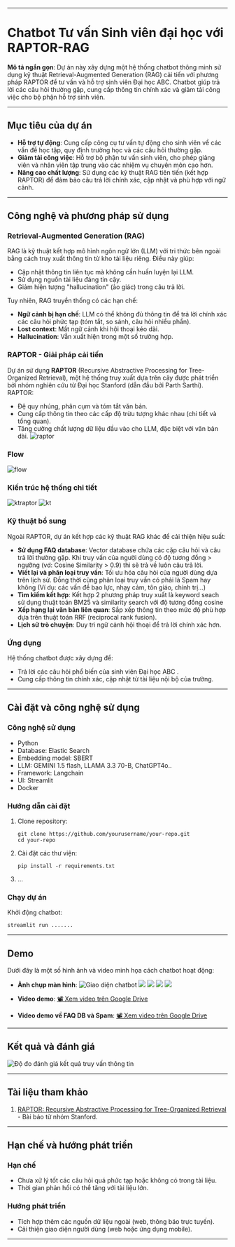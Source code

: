 
---

# Chatbot Tư vấn Sinh viên đại học với RAPTOR-RAG

**Mô tả ngắn gọn**: Dự án này xây dựng một hệ thống chatbot thông minh sử dụng kỹ thuật Retrieval-Augmented Generation (RAG) cải tiến với phương pháp RAPTOR để tư vấn và hỗ trợ sinh viên Đại học ABC. Chatbot giúp trả lời các câu hỏi thường gặp, cung cấp thông tin chính xác và giảm tải công việc cho bộ phận hỗ trợ sinh viên.

---

## Mục tiêu của dự án

- **Hỗ trợ tự động**: Cung cấp công cụ tư vấn tự động cho sinh viên về các vấn đề học tập, quy định trường học và các câu hỏi thường gặp.
- **Giảm tải công việc**: Hỗ trợ bộ phận tư vấn sinh viên, cho phép giảng viên và nhân viên tập trung vào các nhiệm vụ chuyên môn cao hơn.
- **Nâng cao chất lượng**: Sử dụng các kỹ thuật RAG tiên tiến (kết hợp RAPTOR) để đảm bảo câu trả lời chính xác, cập nhật và phù hợp với ngữ cảnh.

---

## Công nghệ và phương pháp sử dụng

### Retrieval-Augmented Generation (RAG)
RAG là kỹ thuật kết hợp mô hình ngôn ngữ lớn (LLM) với tri thức bên ngoài bằng cách truy xuất thông tin từ kho tài liệu riêng. Điều này giúp:
- Cập nhật thông tin liên tục mà không cần huấn luyện lại LLM.
- Sử dụng nguồn tài liệu đáng tin cậy.
- Giảm hiện tượng "hallucination" (ảo giác) trong câu trả lời.

Tuy nhiên, RAG truyền thống có các hạn chế:
- **Ngữ cảnh bị hạn chế**: LLM có thể không đủ thông tin để trả lời chính xác các câu hỏi phức tạp (tóm tắt, so sánh, câu hỏi nhiều phần).
- **Lost context**: Mất ngữ cảnh khi hội thoại kéo dài.
- **Hallucination**: Vẫn xuất hiện trong một số trường hợp.

### RAPTOR - Giải pháp cải tiến
Dự án sử dụng **RAPTOR** (Recursive Abstractive Processing for Tree-Organized Retrieval), một hệ thống truy xuất dựa trên cây được phát triển bởi nhóm nghiên cứu từ Đại học Stanford (dẫn đầu bởi Parth Sarthi). RAPTOR:
- Đệ quy nhúng, phân cụm và tóm tắt văn bản.
- Cung cấp thông tin theo các cấp độ trừu tượng khác nhau (chi tiết và tổng quan).
- Tăng cường chất lượng dữ liệu đầu vào cho LLM, đặc biệt với văn bản dài.
![raptor](img/raptor.jpg)
### Flow
![flow](img/flowchart.png)
### Kiến trúc hệ thống chi tiết
![ktraptor](img/raptornew.png)
![kt](img/kientrucht.png)
### Kỹ thuật bổ sung
Ngoài RAPTOR, dự án kết hợp các kỹ thuật RAG khác để cải thiện hiệu suất:
- **Sử dụng FAQ database**: Vector database chứa các cặp câu hỏi và câu trả lời thường gặp. Khi truy vấn của người dùng có độ tương đồng > ngưỡng (vd: Cosine Similarity > 0.9) thì sẽ trả về luôn câu trả lời.
- **Viết lại và phân loại truy vấn**: Tối ưu hóa câu hỏi của người dùng dựa trên lịch sử. Đồng thời cũng phân loại truy vấn có phải là Spam hay không (Ví dụ: các vấn đề bạo lực, nhạy cảm, tôn giáo, chính trị...)
- **Tìm kiếm kết hợp**: Kết hợp 2 phương pháp truy xuất là keyword seach sử dụng thuật toán BM25 và similarity search với độ tương đồng cosine
- **Xếp hạng lại văn bản liên quan**: Sắp xếp thông tin theo mức độ phù hợp dựa trên thuật toán RRF (reciprocal rank fusion).
- **Lịch sử trò chuyện**: Duy trì ngữ cảnh hội thoại để trả lời chính xác hơn.

### Ứng dụng
Hệ thống chatbot được xây dựng để:
- Trả lời các câu hỏi phổ biến của sinh viên Đại học ABC .
- Cung cấp thông tin chính xác, cập nhật từ tài liệu nội bộ của trường.

---

## Cài đặt và công nghệ sử dụng

### Công nghệ sử dụng
- Python 
- Database: Elastic Search
- Embedding model: SBERT
- LLM: GEMINI 1.5 flash, LLAMA 3.3 70-B, ChatGPT4o..
- Framework: Langchain
- UI: Streamlit
- Docker

### Hướng dẫn cài đặt
1. Clone repository:
   ```
   git clone https://github.com/yourusername/your-repo.git
   cd your-repo
   ```
2. Cài đặt các thư viện:
   ```
   pip install -r requirements.txt
   ```
3. ...

### Chạy dự án
Khởi động chatbot:
```
streamlit run .......
```

---



## Demo

Dưới đây là một số hình ảnh và video minh họa cách chatbot hoạt động:

- **Ảnh chụp màn hình**:
  ![Giao diện chatbot](img/app1.png)
  ![](img/demo0.png)
  ![](img/demo1.png)
  ![](img/demo3.png)
  ![](img/demo4.png)

- **Video demo**:
  [📽️ Xem video trên Google Drive](https://drive.google.com/file/d/1JdSI96J7Axl39Cwo2TPiWPP00pvWK0-9/view?usp=sharing)

- **Video demo về FAQ DB và Spam**:
  [📽️ Xem video trên Google Drive](https://drive.google.com/file/d/1VgRbdkQTRqjPwX2qaRB-nAWbZ7aotpnr/view?usp=drive_link)

---

## Kết quả và đánh giá
 ![Độ đo đánh giá kết quả truy vấn thông tin](img/kq.png)


---

## Tài liệu tham khảo

1. [RAPTOR: Recursive Abstractive Processing for Tree-Organized Retrieval](https://arxiv.org/abs/2401.18059v1) - Bài báo từ nhóm Stanford.

---


## Hạn chế và hướng phát triển

### Hạn chế
- Chưa xử lý tốt các câu hỏi quá phức tạp hoặc không có trong tài liệu.
- Thời gian phản hồi có thể tăng với tài liệu lớn.

### Hướng phát triển
- Tích hợp thêm các nguồn dữ liệu ngoài (web, thông báo trực tuyến).
- Cải thiện giao diện người dùng (web hoặc ứng dụng mobile).

---

